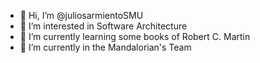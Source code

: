 - 👋 Hi, I’m @juliosarmientoSMU
- 👀 I’m interested in Software Architecture
- 🌱 I’m currently learning some books of Robert C. Martin
- 💞️ I’m currently in the Mandalorian's Team

<!---
juliosarmientoSMU/juliosarmientoSMU is a ✨ special ✨ repository because its `README.md` (this file) appears on your GitHub profile.
You can click the Preview link to take a look at your changes.
--->
